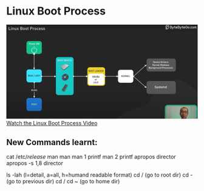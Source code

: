 # Linux Boot Process
![Linux Boot Process](How-linux-boot.png)
[Watch the Linux Boot Process Video](https://www.youtube.com/watch?v=XpFsMB6FoOs&ab_channel=ByteByteGo)

## New Commands learnt:
 cat /etc/*release*
 man man
 man 1 printf
 man 2 printf
 apropos director
 apropos -s 1,8 director
 
 ls -lah (l=detail, a=all, h=humand readable format)
 cd / (go to root dir)
 cd - (go to previous dir)
 cd / cd ~ (go to home dir)
